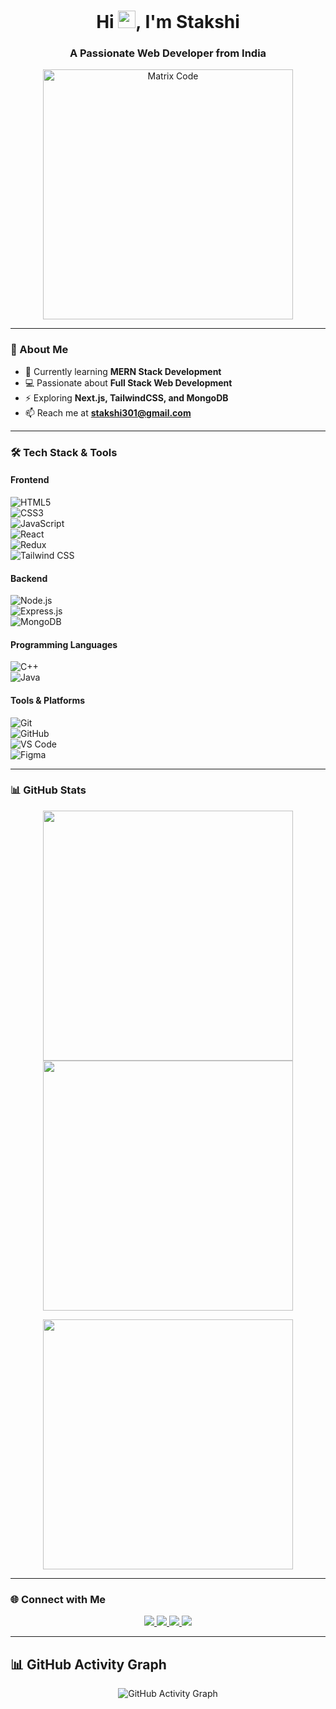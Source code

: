 <h1 align="center">Hi <img src="https://media.giphy.com/media/hvRJCLFzcasrR4ia7z/giphy.gif" width="28px" height="28px">, I'm Stakshi</h1>
<h3 align="center">A Passionate Web Developer from India</h3>

<p align="center">
  <img src="https://github.com/MarikIshtar007/MarikIshtar007/blob/master/images/matrix.gif" alt="Matrix Code" width="400"/>
</p>

---

### 🚀 About Me  
- 🌱 Currently learning **MERN Stack Development**  
- 💻 Passionate about **Full Stack Web Development**  
- ⚡ Exploring **Next.js, TailwindCSS, and MongoDB**  
- 📫 Reach me at **stakshi301@gmail.com**  

---

### 🛠 Tech Stack & Tools  
#### **Frontend**  
![HTML5](https://img.shields.io/badge/-HTML5-E34F26?logo=html5&logoColor=white&style=for-the-badge)  
![CSS3](https://img.shields.io/badge/-CSS3-1572B6?logo=css3&logoColor=white&style=for-the-badge)  
![JavaScript](https://img.shields.io/badge/-JavaScript-F7DF1E?logo=javascript&logoColor=black&style=for-the-badge)  
![React](https://img.shields.io/badge/-React-61DAFB?logo=react&logoColor=black&style=for-the-badge)  
![Redux](https://img.shields.io/badge/-Redux-764ABC?logo=redux&logoColor=white&style=for-the-badge)  
![Tailwind CSS](https://img.shields.io/badge/-TailwindCSS-06B6D4?logo=tailwindcss&logoColor=white&style=for-the-badge)  

#### **Backend**  
![Node.js](https://img.shields.io/badge/-Node.js-339933?logo=node.js&logoColor=white&style=for-the-badge)  
![Express.js](https://img.shields.io/badge/-Express.js-000000?logo=express&logoColor=white&style=for-the-badge)  
![MongoDB](https://img.shields.io/badge/-MongoDB-47A248?logo=mongodb&logoColor=white&style=for-the-badge)  

#### **Programming Languages**  
![C++](https://img.shields.io/badge/-C++-00599C?logo=cplusplus&logoColor=white&style=for-the-badge)  
![Java](https://img.shields.io/badge/-Java-007396?logo=java&logoColor=white&style=for-the-badge)  

#### **Tools & Platforms**  
![Git](https://img.shields.io/badge/-Git-F05032?logo=git&logoColor=white&style=for-the-badge)  
![GitHub](https://img.shields.io/badge/-GitHub-181717?logo=github&logoColor=white&style=for-the-badge)  
![VS Code](https://img.shields.io/badge/-VSCode-007ACC?logo=visualstudiocode&logoColor=white&style=for-the-badge)  
![Figma](https://img.shields.io/badge/-Figma-F24E1E?logo=figma&logoColor=white&style=for-the-badge)  

---

### 📊 GitHub Stats  

<p align="center">
  <img src="https://github-readme-stats.vercel.app/api?username=stakshi301&show_icons=true&theme=radical" width="400"/>
  <img src="https://github-readme-streak-stats.herokuapp.com/?user=stakshi301&theme=radical" width="400"/>
</p>  

<p align="center">
  <img src="https://github-readme-stats.vercel.app/api/top-langs/?username=stakshi301&layout=compact&theme=radical" width="400"/>
</p>  

---

### 🌐 Connect with Me  
<p align="center">
  <a href="https://www.linkedin.com/in/stakshi301/">
    <img src="https://img.shields.io/badge/-LinkedIn-0077B5?logo=linkedin&logoColor=white&style=for-the-badge" />
  </a>
  <a href="https://www.instagram.com/stakshi301/">
    <img src="https://img.shields.io/badge/-Instagram-E4405F?logo=instagram&logoColor=white&style=for-the-badge" />
  </a>
  <a href="mailto:stakshi301@gmail.com">
    <img src="https://img.shields.io/badge/-Gmail-D14836?logo=gmail&logoColor=white&style=for-the-badge" />
  </a>
  <a href="https://discord.com/users/stakshi301">
    <img src="https://img.shields.io/badge/-Discord-7289DA?logo=discord&logoColor=white&style=for-the-badge" />
  </a>
</p>  

---

## 📊 GitHub Activity Graph
<p align="center">
  <img src="https://github-readme-activity-graph.vercel.app/graph?username=stakshi301&theme=react-dark&hide_border=true&area=true" alt="GitHub Activity Graph" />
</p>

